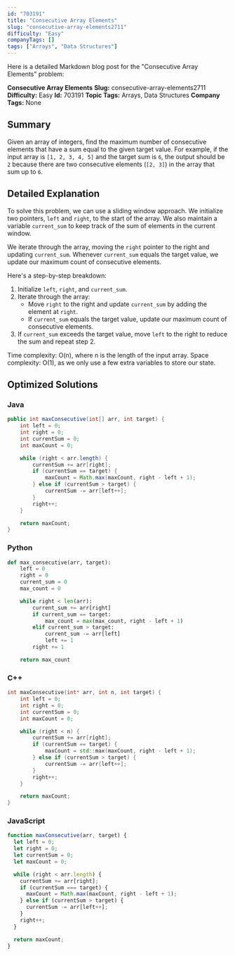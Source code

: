 ```yaml
---
id: "703191"
title: "Consecutive Array Elements"
slug: "consecutive-array-elements2711"
difficulty: "Easy"
companyTags: []
tags: ["Arrays", "Data Structures"]
---
```


Here is a detailed Markdown blog post for the "Consecutive Array Elements" problem:

**Consecutive Array Elements**
**Slug:** consecutive-array-elements2711
**Difficulty:** Easy
**Id:** 703191
**Topic Tags:** Arrays, Data Structures
**Company Tags:** None

## Summary
Given an array of integers, find the maximum number of consecutive elements that have a sum equal to the given target value. For example, if the input array is `[1, 2, 3, 4, 5]` and the target sum is `6`, the output should be `2` because there are two consecutive elements (`[2, 3]`) in the array that sum up to `6`.

## Detailed Explanation
To solve this problem, we can use a sliding window approach. We initialize two pointers, `left` and `right`, to the start of the array. We also maintain a variable `current_sum` to keep track of the sum of elements in the current window.

We iterate through the array, moving the `right` pointer to the right and updating `current_sum`. Whenever `current_sum` equals the target value, we update our maximum count of consecutive elements.

Here's a step-by-step breakdown:

1. Initialize `left`, `right`, and `current_sum`.
2. Iterate through the array:
	* Move `right` to the right and update `current_sum` by adding the element at `right`.
	* If `current_sum` equals the target value, update our maximum count of consecutive elements.
3. If `current_sum` exceeds the target value, move `left` to the right to reduce the sum and repeat step 2.

Time complexity: O(n), where n is the length of the input array.
Space complexity: O(1), as we only use a few extra variables to store our state.

## Optimized Solutions

### Java
```java
public int maxConsecutive(int[] arr, int target) {
    int left = 0;
    int right = 0;
    int currentSum = 0;
    int maxCount = 0;

    while (right < arr.length) {
        currentSum += arr[right];
        if (currentSum == target) {
            maxCount = Math.max(maxCount, right - left + 1);
        } else if (currentSum > target) {
            currentSum -= arr[left++];
        }
        right++;
    }

    return maxCount;
}
```

### Python
```python
def max_consecutive(arr, target):
    left = 0
    right = 0
    current_sum = 0
    max_count = 0

    while right < len(arr):
        current_sum += arr[right]
        if current_sum == target:
            max_count = max(max_count, right - left + 1)
        elif current_sum > target:
            current_sum -= arr[left]
            left += 1
        right += 1

    return max_count
```

### C++
```cpp
int maxConsecutive(int* arr, int n, int target) {
    int left = 0;
    int right = 0;
    int currentSum = 0;
    int maxCount = 0;

    while (right < n) {
        currentSum += arr[right];
        if (currentSum == target) {
            maxCount = std::max(maxCount, right - left + 1);
        } else if (currentSum > target) {
            currentSum -= arr[left++];
        }
        right++;
    }

    return maxCount;
}
```

### JavaScript
```javascript
function maxConsecutive(arr, target) {
  let left = 0;
  let right = 0;
  let currentSum = 0;
  let maxCount = 0;

  while (right < arr.length) {
    currentSum += arr[right];
    if (currentSum === target) {
      maxCount = Math.max(maxCount, right - left + 1);
    } else if (currentSum > target) {
      currentSum -= arr[left++];
    }
    right++;
  }

  return maxCount;
}
```
